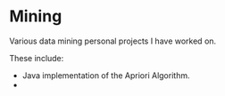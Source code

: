 Mining
======

Various data mining personal projects I have worked on. 

These include:
- Java implementation of the Apriori Algorithm.
- 
